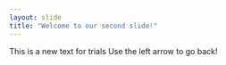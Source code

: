 ```yaml
---
layout: slide
title: "Welcome to our second slide!"
---
```

This is a new text for trials
Use the left arrow to go back!
